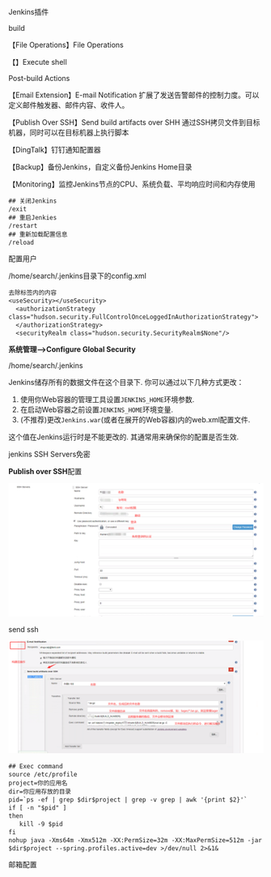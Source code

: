Jenkins插件

build

【File Operations】File Operations

【】Execute shell

Post-build Actions

【Email Extension】E-mail Notification 扩展了发送告警邮件的控制力度。可以定义邮件触发器、邮件内容、收件人。

【Publish Over SSH】Send build artifacts over SHH 通过SSH拷贝文件到目标机器，同时可以在目标机器上执行脚本

【DingTalk】钉钉通知配置器

【Backup】备份Jenkins，自定义备份Jenkins Home目录

【Monitoring】监控Jenkins节点的CPU、系统负载、平均响应时间和内存使用



```
## 关闭Jenkins
/exit 
## 重启Jenkies
/restart 
## 重新加载配置信息
/reload 
```



配置用户

/home/search/.jenkins目录下的config.xml

```
去除标签内的内容
<useSecurity></useSecurity>
  <authorizationStrategy class="hudson.security.FullControlOnceLoggedInAuthorizationStrategy">
  </authorizationStrategy>
  <securityRealm class="hudson.security.SecurityRealm$None"/>
```



**系统管理—>Configure Global Security**



 /home/search/.jenkins

Jenkins储存所有的数据文件在这个目录下. 你可以通过以下几种方式更改：

1. 使用你Web容器的管理工具设置`JENKINS_HOME`环境参数.
2. 在启动Web容器之前设置`JENKINS_HOME`环境变量.
3. (不推荐)更改`Jenkins.war`(或者在展开的Web容器)内的web.xml配置文件.

这个值在Jenkins运行时是不能更改的. 其通常用来确保你的配置是否生效.





jenkins SSH Servers免密

**Publish over SSH**配置

![](../resource/Jenkin-SSH.png)

send ssh

![](../resource/Jenkins-sendssh.png)



```
## Exec command
source /etc/profile
project=你的应用名
dir=你应用存放的目录
pid=`ps -ef | grep $dir$project | grep -v grep | awk '{print $2}'`
if [ -n "$pid" ]
then
   kill -9 $pid
fi
nohup java -Xms64m -Xmx512m -XX:PermSize=32m -XX:MaxPermSize=512m -jar $dir$project --spring.profiles.active=dev >/dev/null 2>&1&
```



邮箱配置

